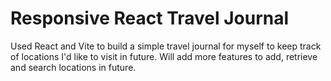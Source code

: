 # Responsive React Travel Journal

Used React and Vite to build a simple travel journal for myself to keep track of locations I'd like to visit in future.
Will add more features to add, retrieve and search locations in future.
